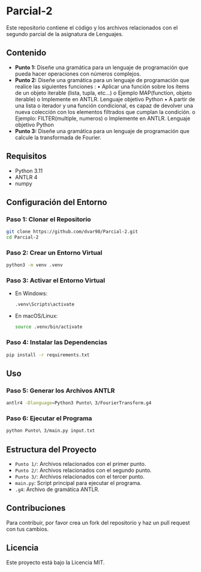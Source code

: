 # Parcial-2

Este repositorio contiene el código y los archivos relacionados con el segundo parcial de la asignatura de Lenguajes.

## Contenido

- **Punto 1:** Diseñe una gramática para un lenguaje de programación que pueda hacer operaciones con números complejos.
- **Punto 2:** Diseñe una gramática para un lenguaje de programación que realice las siguientes funciones :
  • Aplicar una función sobre los ítems de un objeto iterable
(lista, tupla, etc...)
o Ejemplo MAP(function, objeto iterable)
o Implemente en ANTLR. Lenguaje objetivo Python
• A partir de una lista o iterador y una función
condicional, es capaz de devolver una nueva colección con
los elementos filtrados que cumplan la condición.
o Ejemplo: FILTER(multiple, numeros)
o Implemente en ANTLR. Lenguaje objetivo Python
- **Punto 3:** Diseñe una gramática para un lenguaje de programación que calcule la transformada de Fourier.
## Requisitos

- Python 3.11
- ANTLR 4
- numpy

## Configuración del Entorno

### Paso 1: Clonar el Repositorio

```bash
git clone https://github.com/dvar98/Parcial-2.git
cd Parcial-2
```

### Paso 2: Crear un Entorno Virtual

```bash
python3 -m venv .venv
```

### Paso 3: Activar el Entorno Virtual

- En Windows:
    ```bash
    .venv\Scripts\activate
    ```
- En macOS/Linux:
    ```bash
    source .venv/bin/activate
    ```

### Paso 4: Instalar las Dependencias

```bash
pip install -r requirements.txt
```

## Uso

### Paso 5: Generar los Archivos ANTLR

```bash
antlr4 -Dlanguage=Python3 Punto\ 3/FourierTransform.g4
```

### Paso 6: Ejecutar el Programa

```bash
python Punto\ 3/main.py input.txt
```

## Estructura del Proyecto

- `Punto 1/`: Archivos relacionados con el primer punto.
- `Punto 2/`: Archivos relacionados con el segundo punto.
- `Punto 3/`: Archivos relacionados con el tercer punto.
- `main.py`: Script principal para ejecutar el programa.
- `.g4`: Archivo de gramática ANTLR.

## Contribuciones

Para contribuir, por favor crea un fork del repositorio y haz un pull request con tus cambios.

## Licencia

Este proyecto está bajo la Licencia MIT.
